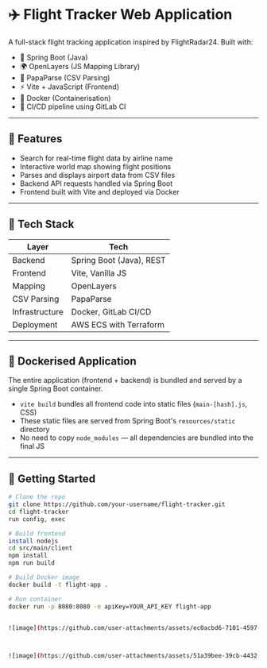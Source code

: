 # ✈️ Flight Tracker Web Application

A full-stack flight tracking application inspired by FlightRadar24. Built with:

- 🧠 Spring Boot (Java)
- 🌍 OpenLayers (JS Mapping Library)
- 🧾 PapaParse (CSV Parsing)
- ⚡ Vite + JavaScript (Frontend)
- 🐳 Docker (Containerisation)
- 🧪 CI/CD pipeline using GitLab CI

---

## 📸 Features

- Search for real-time flight data by airline name
- Interactive world map showing flight positions
- Parses and displays airport data from CSV files
- Backend API requests handled via Spring Boot
- Frontend built with Vite and deployed via Docker

---

## 🧱 Tech Stack

| Layer        | Tech                     |
|--------------|--------------------------|
| Backend      | Spring Boot (Java), REST |
| Frontend     | Vite, Vanilla JS         |
| Mapping      | OpenLayers               |
| CSV Parsing  | PapaParse                |
| Infrastructure | Docker, GitLab CI/CD    |
| Deployment   | AWS ECS with Terraform   |

---

## 🐳 Dockerised Application

The entire application (frontend + backend) is bundled and served by a single Spring Boot container.

- `vite build` bundles all frontend code into static files (`main-[hash].js`, CSS)
- These static files are served from Spring Boot's `resources/static` directory
- No need to copy `node_modules` — all dependencies are bundled into the final JS

---

## 🚀 Getting Started

```bash
# Clone the repo
git clone https://github.com/your-username/flight-tracker.git
cd flight-tracker
run config, exec

# Build frontend
install nodejs
cd src/main/client
npm install
npm run build

# Build Docker image
docker build -t flight-app .

# Run container
docker run -p 8080:8080 -e apiKey=YOUR_API_KEY flight-app


![image](https://github.com/user-attachments/assets/ec0acbd6-7101-4597-9e74-51b773436641)



![image](https://github.com/user-attachments/assets/51a39bee-39cb-4432-8edc-2b4c7d66192c)


